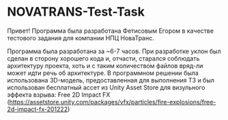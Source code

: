 # NOVATRANS-Test-Task
 
Привет! Программа была разработана Фетисовым Егором в качестве тестового задания для компании НПЦ НоваТранс.

Программа была разработана за ~6-7 часов. При разработке уклон был сделан в сторону хорошего кода и, отчасти, старался соблюдать архитектуру проекта, хоть и с таким количеством файлов вряд-ли может идти речь об архитектуре.
В программном решении была использована 3D-модель, предоставленная для выполнения ТЗ и был использован бесплатный ассет из Unity Asset Store для визульного эффекта взрыва: 
Free 2D Impact FX (https://assetstore.unity.com/packages/vfx/particles/fire-explosions/free-2d-impact-fx-201222)
